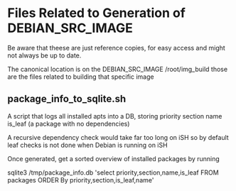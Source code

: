 
# Files Related to Generation of DEBIAN_SRC_IMAGE

Be aware that theese are just reference copies, for easy access
and might not always be up to date.

The canonical location is on the DEBIAN_SRC_IMAGE /root/img_build
those are the files related to building that specific image

## package_info_to_sqlite.sh

A script that logs all installed apts into a DB, storing
  priority
  section
  name
  is_leaf (a package with no dependencies)


A recursive dependency check would take far too long on iSH so by default
leaf checks is not done when Debian is running on iSH

Once generated, get a sorted overview of installed packages by running

sqlite3 /tmp/package_info.db 'select priority,section,name,is_leaf FROM packages ORDER By priority,section,is_leaf,name'
